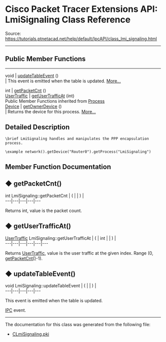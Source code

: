 # Cisco Packet Tracer Extensions API: LmiSignaling Class Reference

Source: https://tutorials.ptnetacad.net/help/default/IpcAPI/class_lmi_signaling.html

---

##  Public Member Functions  
  
---  
void | [updateTableEvent](class_lmi_signaling.html#acb71d60f1ccafac52d127ec1b504a597) ()  
| This event is emitted when the table is updated. [More...](class_lmi_signaling.html#acb71d60f1ccafac52d127ec1b504a597)  
  
int | [getPacketCnt](class_lmi_signaling.html#a0cdd655bfa8f9c2557129cf9243e1137) ()  
[UserTraffic](class_user_traffic.html) | [getUserTrafficAt](class_lmi_signaling.html#a742ffda2a630e2c9f11acd30599941fe) (int)  
Public Member Functions inherited from [Process](class_process.html)  
[Device](class_device.html) | [getOwnerDevice](class_process.html#a9cc34f553b0325e0f4074301fd36b77b) ()  
| Returns the device for this process. [More...](class_process.html#a9cc34f553b0325e0f4074301fd36b77b)  
  
  
## Detailed Description
    
    
    \brief LmiSignaling handles and manipulates the PPP encapsulation process.
    
    \example network().getDevice("Router0").getProcess("LmiSignaling")
    

## Member Function Documentation

## ◆ getPacketCnt()

int LmiSignaling::getPacketCnt  | ( | | ) |   
---|---|---|---|---  
  
Returns
    int, value is the packet count. 

## ◆ getUserTrafficAt()

[UserTraffic](class_user_traffic.html) LmiSignaling::getUserTrafficAt  | ( | int  | | ) |   
---|---|---|---|---|---  
  
Returns
    [UserTraffic](class_user_traffic.html "UserTraffic represents the user traffic information \(PDU\)."), value is the user traffic at the given index. Range (0, [getPacketCnt()](class_lmi_signaling.html#a0cdd655bfa8f9c2557129cf9243e1137)-1). 

## ◆ updateTableEvent()

void LmiSignaling::updateTableEvent  | ( | | ) |   
---|---|---|---|---  
  
This event is emitted when the table is updated. 

[IPC](class_i_p_c.html "IPC is the main entry point for all IPC functionality.") event. 

* * *

The documentation for this class was generated from the following file:

  * [CLmiSignaling.pki](_c_lmi_signaling_8pki.html)


